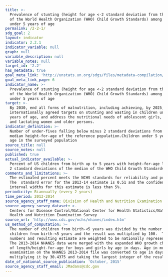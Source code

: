 ```yaml
---
title: >-
  Prevalence of stunting (height for age <-2 standard deviation from the median
  of the World Health Organization (WHO) Child Growth Standards) among children
  under 5 years of age
permalink: /2-2-1/
sdg_goal: 2
layout: indicator
indicator: 2.2.1
indicator_variable: null
graph: null
variable_description: null
variable_notes: null
target_id: '2.2'
has_metadata: true
goal_meta_link: 'http://unstats.un.org/sdgs/files/metadata-compilation/Metadata-Goal-2.pdf'
goal_meta_link_page: 6
indicator_name: >-
  Prevalence of stunting (height for age <-2 standard deviation from the median
  of the World Health Organization (WHO) Child Growth Standards) among children
  under 5 years of age
target: >-
  By 2030, end all forms of malnutrition, including achieving, by 2025, the
  internationally agreed targets on stunting and wasting in children under 5
  years of age, and address the nutritional needs of adolescent girls, pregnant
  and lactating women and older persons.
indicator_definition: >-
  Number of under-fives falling below minus 2 standard deviations from the
  median height-for-age of the reference population.Children under 5 years of
  age in the surveyed population
source_title: null
source_notes: null
published: true
actual_indicator_available: >-
  Percent of US children from birth up to 5 years with height-for-age less than
  2 standard deviations of the median of the WHO Child Growth Standards.
comments_and_limitations: >-
  The estimated percent meets the NCHS standards for reliability and precision. 
  The  standard error for the 2013-14 estimate is 0.51 and the confidence
  interval widths for this estimate is less than 5%.
periodicity: Biannually (every 2 years)
time_period: 2013-2014
source_agency_staff_name: Division of Health and Nutrition Examination Survey
source_agency_survey_dataset: >-
  Centers for Disease Control/National Center for Health Statistics/National
  Health and Nutrition Examination Survey
source_url: 'http://www.cdc.gov/nchs/nhanes/index.htm'
us_method_of_computation: >-
  The number of children from birth-<5 years was divided by the number of
  children from birth-<5 years and the result was multiplied by 100.  The
  numbers and resulting estimate are weighted to be nationally representative. 
  The 2013-2014 NHANES data were merged with the expanded WHO growth chart files
  of length/height-for-age for boys and girls by age in days. Age in months at
  examination on the NHANES 2013-2014 file was converted to age in days by
  multiplying it by 30.4375 and taking the largest integer of the result.
date_of_national_source_publication: 'October, 2015'
source_agency_staff_email: JMadans@cdc.gov
---
```


